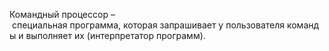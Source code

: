 Командный процессор – специальная программа, которая запрашивает у пользователя команды и выполняет их (интерпретатор программ).